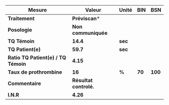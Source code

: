 |               Mesure              |        Valeur        | Unité |  BIN |  BSN  |
|-----------------------------------|----------------------|-------|------|-------|
|           **Traitement**          |    **Préviscan***    |       |      |       |
|           **Posologie**           |  **Non communiquée** |       |      |       |
|           **TQ Témoin**           |       **14.4**       |**sec**|      |       |
|         **TQ Patient(e)**         |       **59.7**       |**sec**|      |       |
|**Ratio TQ Patient(e) / TQ Témoin**|       **4.15**       |       |      |       |
|      **Taux de prothrombine**     |        **16**        | **%** |**70**|**100**|
|          **Commentaire**          |**Résultat controlé.**|       |      |       |
|             **I.N.R**             |       **4.26**       |       |      |       |